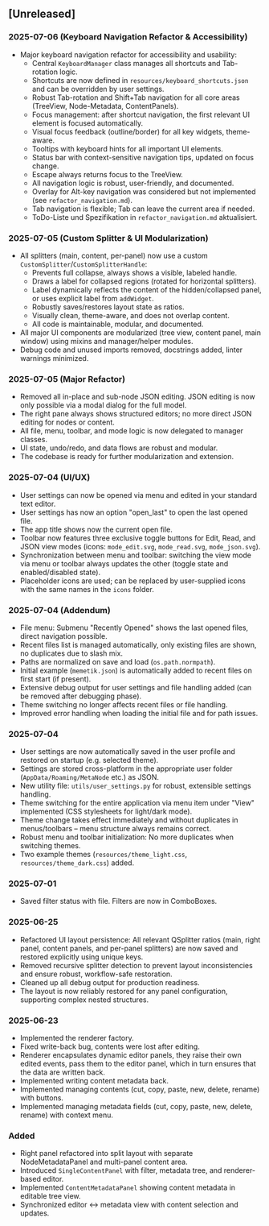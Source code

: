 ## [Unreleased]

### 2025-07-06 (Keyboard Navigation Refactor & Accessibility)
- Major keyboard navigation refactor for accessibility and usability:
    - Central `KeyboardManager` class manages all shortcuts and Tab-rotation logic.
    - Shortcuts are now defined in `resources/keyboard_shortcuts.json` and can be overridden by user settings.
    - Robust Tab-rotation and Shift+Tab navigation for all core areas (TreeView, Node-Metadata, ContentPanels).
    - Focus management: after shortcut navigation, the first relevant UI element is focused automatically.
    - Visual focus feedback (outline/border) for all key widgets, theme-aware.
    - Tooltips with keyboard hints for all important UI elements.
    - Status bar with context-sensitive navigation tips, updated on focus change.
    - Escape always returns focus to the TreeView.
    - All navigation logic is robust, user-friendly, and documented.
    - Overlay for Alt-key navigation was considered but not implemented (see `refactor_navigation.md`).
    - Tab navigation is flexible; Tab can leave the current area if needed.
    - ToDo-Liste und Spezifikation in `refactor_navigation.md` aktualisiert.

### 2025-07-05 (Custom Splitter & UI Modularization)
- All splitters (main, content, per-panel) now use a custom `CustomSplitter`/`CustomSplitterHandle`:
    - Prevents full collapse, always shows a visible, labeled handle.
    - Draws a label for collapsed regions (rotated for horizontal splitters).
    - Label dynamically reflects the content of the hidden/collapsed panel, or uses explicit label from `addWidget`.
    - Robustly saves/restores layout state as ratios.
    - Visually clean, theme-aware, and does not overlap content.
    - All code is maintainable, modular, and documented.
- All major UI components are modularized (tree view, content panel, main window) using mixins and manager/helper modules.
- Debug code and unused imports removed, docstrings added, linter warnings minimized.

### 2025-07-05 (Major Refactor)
- Removed all in-place and sub-node JSON editing. JSON editing is now only possible via a modal dialog for the full model.
- The right pane always shows structured editors; no more direct JSON editing for nodes or content.
- All file, menu, toolbar, and mode logic is now delegated to manager classes.
- UI state, undo/redo, and data flows are robust and modular.
- The codebase is ready for further modularization and extension.

### 2025-07-04 (UI/UX)
- User settings can now be opened via menu and edited in your standard text editor.
- User settings has now an option "open_last" to open the last opened file.
- The app title shows now the current open file.
- Toolbar now features three exclusive toggle buttons for Edit, Read, and JSON view modes (icons: `mode_edit.svg`, `mode_read.svg`, `mode_json.svg`).
- Synchronization between menu and toolbar: switching the view mode via menu or toolbar always updates the other (toggle state and enabled/disabled state).
- Placeholder icons are used; can be replaced by user-supplied icons with the same names in the `icons` folder.

### 2025-07-04 (Addendum)
- File menu: Submenu "Recently Opened" shows the last opened files, direct navigation possible.
- Recent files list is managed automatically, only existing files are shown, no duplicates due to slash mix.
- Paths are normalized on save and load (`os.path.normpath`).
- Initial example (`memetik.json`) is automatically added to recent files on first start (if present).
- Extensive debug output for user settings and file handling added (can be removed after debugging phase).
- Theme switching no longer affects recent files or file handling.
- Improved error handling when loading the initial file and for path issues.

### 2025-07-04
- User settings are now automatically saved in the user profile and restored on startup (e.g. selected theme).
- Settings are stored cross-platform in the appropriate user folder (`AppData/Roaming/MetaNode` etc.) as JSON.
- New utility file: `utils/user_settings.py` for robust, extensible settings handling.
- Theme switching for the entire application via menu item under "View" implemented (CSS stylesheets for light/dark mode).
- Theme change takes effect immediately and without duplicates in menus/toolbars – menu structure always remains correct.
- Robust menu and toolbar initialization: No more duplicates when switching themes.
- Two example themes (`resources/theme_light.css`, `resources/theme_dark.css`) added.

### 2025-07-01
- Saved filter status with file. Filters are now in ComboBoxes.

### 2025-06-25
- Refactored UI layout persistence: All relevant QSplitter ratios (main, right panel, content panels, and per-panel splitters) are now saved and restored explicitly using unique keys.
- Removed recursive splitter detection to prevent layout inconsistencies and ensure robust, workflow-safe restoration.
- Cleaned up all debug output for production readiness.
- The layout is now reliably restored for any panel configuration, supporting complex nested structures.

### 2025-06-23
- Implemented the renderer factory.
- Fixed write-back bug, contents were lost after editing.
- Renderer encapsulates dynamic editor panels, they raise their own edited events, pass them to the editor panel, which in turn ensures that the data are written back.
- Implemented writing content metadata back.
- Implemented managing contents (cut, copy, paste, new, delete, rename) with buttons.
- Implemented managing metadata fields (cut, copy, paste, new, delete, rename) with context menu.

### Added
- Right panel refactored into split layout with separate NodeMetadataPanel and multi-panel content area.
- Introduced `SingleContentPanel` with filter, metadata tree, and renderer-based editor.
- Implemented `ContentMetadataPanel` showing content metadata in editable tree view.
- Synchronized editor ↔ metadata view with content selection and updates.
